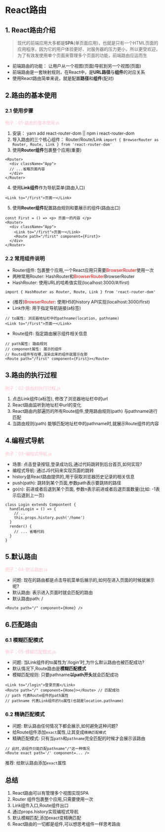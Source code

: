 # React路由
## 1. React路由介绍
> 现代的前端应用大多都是**SPA**(单页面应用)，也就是只有一个HTML页面的应用程序，因为它的用户体验更好、对服务器的压力更小，所以更受欢迎，为了有效发使用单个页面来管理多个页面的功能，前端路由应运而生

* 前端路由的功能： 让用户从一个视图(页面)导航到另一个视图(页面)
* 前端路由是一套映射规则，在React中，是**URL路径**与**组件**的对应关系
* 使用React路由简单来说，就是配置**路径**和**组件**(配对)
## 2.路由的基本使用
### 2.1 使用步骤
<font color=pink>例子：01-路由的基本使用.js</font>

1. 安装： yarn add react-router-dom || npm i react-router-dom
2. 导入路由的三个核心组件： Router/Route/Link
`import { BrowserRouter as Router, Route, Link } from 'react-router-dom'`
3. 使用**Router组件**包裹整个应用(重要)
```
<Router>
  <div className="App">
  // ...省略页面内容
  </div>
</Router>
```
4. 使用**Link组件**作为导航菜单(路由入口)
```
<Link to="/first">页面一</Link>
```
5. 使用**Router组件**配置路由规则和要展示的组件(路由出口)
```
const First = () => <p> 页面一的内容 </p>
<Router>
  <div className="App">
    <Link to="/first">页面一</Link>
    <Route path="/first" component={First}>
  </div>
</Router>
```

### 2.2 常用组件说明
* Router组件: 包裹整个应用,一个React应用只需要<font color=red>BrowserRouter</font>使用一次</font>
* 两种常用Router: HashRouter和<font color=red>BrowserRouter</font>BrowserRouter</font>
* HashRouter: 使用URL的哈希值实现(localhost:3000/#/first)
```
import { HashRouter as Router, Route, Link } from 'react-router-dom'
```
* (推荐)<font color=red>BrowserRouter</font>: 使用H5的history API实现(localhost:3000/first)
* Link作用: 用于指定导航链接(a标签)
```
// to属性: 浏览器地址栏中的pathname(location, pathname)
<Link to="/first">页面一</Link>
```
* Route组件: 指定路由展示组件相关信息
```
// path属性: 路由规则
// component属性: 展示的组件
// Route组件写在哪,渲染出来的组件就展示在那
<Route path="/first" component={First}></Route>
```
## 3.路由的执行过程
<font color=pink>例子：02-路由的执行过程.js</font>

1. 点击Link组件(a标签), 修改了浏览器地址栏中的url
2. React路由监听到地址栏中url的变化
3. React路由内部遍历的所有Route组件,使用路由规则(path) 与pathname进行匹配
4. 当路由规则(path) 能够匹配地址栏中的pathname时,就展示Route组件的内容
## 4.编程式导航
<font color=pink>例子：03-编程式导航.js</font>

* 场景: 点击登录按钮,登录成功后,通过代码跳转到后台首页,如何实现?
* 编程式导航: 通过JS代码来实现页面的跳转
* history是React路由提供的,用于获取浏览器历史记录的相关信息
* push(path): 跳转到某个页面,参数path表示要跳转的路径
* go(n): 前进或者后退到某个页面, 参数n表示前进或者后退页面数量(比如: -1表示后退到上一页)
```
class Login extends Compontent {
  handleLogin = () => {
    // ..
    this.props.history.push('/home')
  }
  render() {
    // ... 省略代码
  }
}
```
## 5.默认路由
<font color=pink>例子：04-默认路由.js</font>

* 问题: 现在的路由都是点击导航菜单后展示的,如何在进入页面的时候就展示呢?
* 默认路由: 表示进入页面时就会匹配的路由
* 默认路由path: /
```
<Route path="/" component={Home} />
```
## 6.匹配路由
### 6.1 模糊匹配模式
<font color=pink>例子：05-模糊匹配模式.js</font>

* 问题: 当Link组件的to属性为'/login'时,为什么默认路由也被匹配成功?
* 默认情况下,Route路由是**模糊匹配模式**
* 模糊匹配规则: 只要pathname**以path开头**就会匹配成功
```
<Link to="/login">登录页面</Link>
<Route path="/" component={Home}></Route> // 匹配成功
// path 代表Route组件的path属性
// pathname 代表Link组件的to属性(也就是location.pathname)
```
### 6.2 精确匹配模式
* 问题: 默认路由任何情况下都会展示,如何避免这种问题?
* 给Route组件添加`exact`属性,让其变成`精确匹配模式`
* 精确匹配模式: 只有当`path`和`pathname`完全匹配的时候才会展示该路由
```
// 此时,该组件只能匹配pathname"/"这一种情况
<Route exact path='/' component=... />
```
推荐: 给默认路由添加`exact`属性

## 总结
1. React路由可以有管理多个视图实现SPA
2. Router 组件包裹整个应用,只需要使用一次
3. Link组件入口,Route组件出口
4. 通过props.history实现编程式导航
5. 默认模糊匹配,添加exact变精确匹配
6. React路由的一切都是组件,可以想思考组件一样思考路由